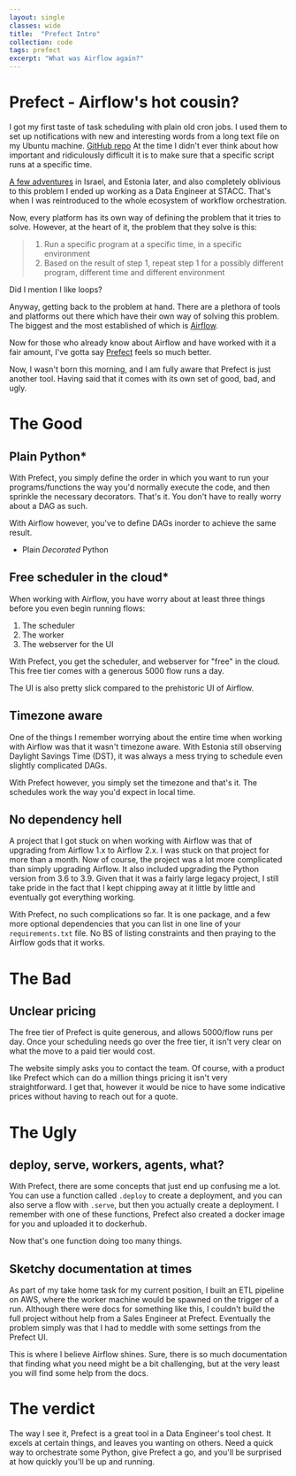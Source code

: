 ```yaml
---
layout: single
classes: wide
title:  "Prefect Intro"
collection: code
tags: prefect
excerpt: "What was Airflow again?"
---
```


# Prefect - Airflow's hot cousin?

I got my first taste of task scheduling with plain old cron jobs.
I used them to set up notifications with new and interesting words from a long text file on my Ubuntu machine. [GitHub repo](https://github.com/tejasanilshah/vocab-notify)
At the time I didn't ever think about how important and ridiculously difficult it is to make sure that a specific script runs
at a specific time.

[A few adventures](https://tejaswrites.com/categories/adventure/) in Israel, and Estonia later, and also completely oblivious to this problem I ended up working as a Data Engineer at STACC.
That's when I was reintroduced to the whole ecosystem of workflow orchestration.

Now, every platform has its own way of defining the problem that it tries to solve.
However, at the heart of it, the problem that they solve is this:

> 1. Run a specific program at a specific time, in a specific environment
> 2. Based on the result of step 1, repeat step 1 for a possibly different program, different time and different environment 

Did I mention I like loops?

Anyway, getting back to the problem at hand.
There are a plethora of tools and platforms out there which have their own way of solving this problem.
The biggest and the most established of which is [Airflow](https://airflow.apache.org/).

Now for those who already know about Airflow and have worked with it a fair amount,
I've gotta say [Prefect](https://www.prefect.io/) feels so much better.

Now, I wasn't born this morning, and I am fully aware that Prefect is just another tool.
Having said that it comes with its own set of good, bad, and ugly.

# The Good

## Plain Python*
With Prefect, you simply define the order in which you want to run your programs/functions the way you'd
normally execute the code, and then sprinkle the necessary decorators.
That's it. You don't have to really worry about a DAG as such.

With Airflow however, you've to define DAGs inorder to achieve the same result.

* Plain _Decorated_ Python

## Free scheduler in the cloud*
When working with Airflow, you have worry about at least three things before you even begin running flows:
1. The scheduler
2. The worker 
3. The webserver for the UI 

With Prefect, you get the scheduler, and webserver for "free" in the cloud. This free tier comes with a generous 5000 flow runs a day.

The UI is also pretty slick compared to the prehistoric UI of Airflow.

## Timezone aware
One of the things I remember worrying about the entire time when working with Airflow was that it wasn't timezone aware.
With Estonia still observing Daylight Savings Time (DST), it was always a mess trying to schedule even slightly complicated
DAGs. 

With Prefect however, you simply set the timezone and that's it. The schedules work the way you'd expect in local time.

## No dependency hell
A project that I got stuck on when working with Airflow was that of upgrading from Airflow 1.x to Airflow 2.x.
I was stuck on that project for more than a month. Now of course, the project was a lot more complicated than simply
upgrading Airflow. It also included upgrading the Python version from 3.6 to 3.9. Given that it was a fairly large legacy project,
I still take pride in the fact that I kept chipping away at it little by little and eventually got everything working.

With Prefect, no such complications so far. It is one package, and a few more optional dependencies that you can
list in one line of your `requirements.txt` file. No BS of listing constraints and then praying to the Airflow gods that
it works.

# The Bad

## Unclear pricing
The free tier of Prefect is quite generous, and allows 5000/flow runs per day.
Once your scheduling needs go over the free tier, it isn't very clear on what the move to a paid tier would cost.

The website simply asks you to contact the team. Of course, with a product like Prefect which can do a million things
pricing it isn't very straightforward. I get that, however it would be nice to have some indicative prices without having to
reach out for a quote.


# The Ugly

## deploy, serve, workers, agents, what?
With Prefect, there are some concepts that just end up confusing me a lot.
You can use a function called `.deploy` to create a deployment, and you can also serve a flow with `.serve`, but then you actually create
a deployment. I remember with one of these functions, Prefect also created a docker image for you and uploaded it to dockerhub.

Now that's one function doing too many things.

## Sketchy documentation at times
As part of my take home task for my current position, I built an ETL pipeline on AWS, where the worker machine would be
spawned on the trigger of a run. Although there were docs for something like this, I couldn't build the full project without
help from a Sales Engineer at Prefect. Eventually the problem simply was that I had to meddle with some settings
from the Prefect UI.

This is where I believe Airflow shines.
Sure, there is so much documentation that finding what you need might be a bit challenging, but at the very least you will
find some help from the docs.

# The verdict
The way I see it, Prefect is a great tool in a Data Engineer's tool chest. It excels at certain things, and leaves you
wanting on others. Need a quick way to orchestrate some Python, give Prefect a go, and you'll be surprised at how quickly you'll
be up and running.